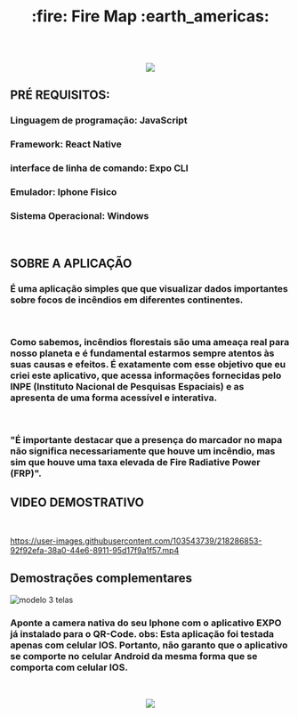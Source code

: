 <h1 align="center"> :fire: Fire Map :earth_americas:</h1> 
<br>
<br>
<p align="center">
<img src="https://user-images.githubusercontent.com/103543739/218285922-872f1ca3-d731-4d7b-9b19-a498353fbb12.png">
</p>







<h2>PRÉ REQUISITOS:</>
<h3> Linguagem de programação: JavaScript </h3>
<h3> Framework: React Native </h3>
<h3> interface de linha de comando: Expo CLI </h3>
<h3> Emulador: Iphone Fisico <h3
<h3> Sistema Operacional: Windows </h3>



<br>

<h2>SOBRE A APLICAÇÃO</h2>

<h3>É uma aplicação simples que que visualizar dados importantes sobre focos de incêndios em diferentes continentes. </h3>
<br>
<h3>Como sabemos, incêndios florestais são uma ameaça real para nosso planeta e é fundamental estarmos sempre atentos às 
suas causas e efeitos. É exatamente com esse objetivo que eu criei este aplicativo, que acessa informações fornecidas 
pelo INPE (Instituto Nacional de Pesquisas Espaciais) e as apresenta de uma forma acessível e interativa.</h3>
<br>
<h3>
"É importante destacar que a presença do marcador no mapa não significa necessariamente que houve um incêndio, 
mas sim que houve uma taxa elevada de Fire Radiative Power (FRP)".
</h3>

<h2>VIDEO DEMOSTRATIVO</h2>
<br>


https://user-images.githubusercontent.com/103543739/218286853-92f92efa-38a0-44e6-8911-95d17f9a1f57.mp4

<h2>Demostrações complementares</h2>

![modelo 3 telas](https://user-images.githubusercontent.com/103543739/218286886-78f3112f-d328-41c0-85ab-9f18fbee595f.png)
<br>
<h3>
Aponte a camera nativa do seu Iphone com o aplicativo EXPO já instalado para o QR-Code.
obs: Esta aplicação foi testada apenas com celular IOS. Portanto, não garanto que o aplicativo se comporte no celular Android da mesma forma 
que se comporta com celular IOS.
</h3>
<br>
<p align="center">
<img src="https://user-images.githubusercontent.com/103543739/218289145-1a47334a-98ff-4a95-a4e9-cc36e2600874.png">
</p>
